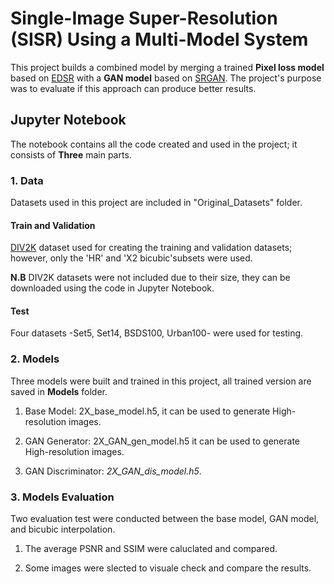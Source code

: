 # Single-Image Super-Resolution (SISR) Using a Multi-Model System

This project builds a combined model by merging a trained **Pixel loss model** based on [EDSR](https://arxiv.org/pdf/1707.02921.pdf) with a **GAN model** based on [SRGAN](https://arxiv.org/pdf/1609.04802.pdf). The project's purpose was to evaluate if this approach can produce better results.

## Jupyter Notebook

The notebook contains all the code created and used in the project; it consists of **Three** main parts.

### 1. Data

Datasets used in this project are included in "Original_Datasets" folder.

#### Train and Validation

[DIV2K](https://data.vision.ee.ethz.ch/cvl/DIV2K/) dataset used for creating the training and validation datasets; however, only the 'HR' and 'X2 bicubic'subsets were used.

**N.B** DIV2K datasets were not included due to their size, they can be downloaded using the code in Jupyter Notebook.

#### Test

Four datasets -Set5, Set14, BSDS100, Urban100- were used for testing.

### 2. Models

Three models were built and trained in this project, all trained version are saved in **Models** folder.

1. Base Model: 2X_base_model.h5, it can be used to generate High-resolution images.

2. GAN Generator: 2X_GAN_gen_model.h5 it can be used to generate High-resolution images.

3. GAN Discriminator: *2X_GAN_dis_model.h5*.

### 3. Models Evaluation

Two evaluation test were conducted between the base model, GAN model, and bicubic interpolation.

1. The average PSNR and SSIM were caluclated and compared.

2. Some images were slected to visuale check and compare the results.
